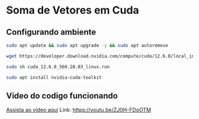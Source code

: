 # Soma de Vetores em Cuda


## Configurando ambiente 

```bash
sudo apt update && sudo apt upgrade -y && sudo apt autoremove
```
```bash
wget https://developer.download.nvidia.com/compute/cuda/12.6.0/local_installers/cuda_12.6.0_560.28.03_linux.run
```
```bash
sudo sh cuda_12.6.0_560.28.03_linux.run
```
```bash
sudo apt install nvidia-cuda-toolkit
```

## Video do codigo funcionando
[Assista ao vídeo aqui]([https://exemplo.com/seu-video.mp4](https://youtu.be/ZJ0H-FDoOTM))
Link: https://youtu.be/ZJ0H-FDoOTM
